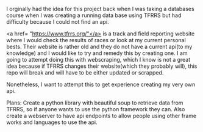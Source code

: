 I orginally had the idea for this project back when I was taking a databases course when I was creating a running data base using TFRRS but had difficulty because I could not find an api. 

<a href= "https://www.tfrrs.org/"</a> is a track and field reporting website where I would check the results of races or look at my current personal bests. Their website is rather old and they do not have a current api(to my knowledge) and I would like to try and remedy this by creating one. I am going to attempt doing this with webscraping, which I know is not a great idea because if TFRRS changes their website(which they probably will), this repo will break and will have to be either updated or scrapped.

Nonetheless, I want to attempt this to get experience creating my very own api.

Plans:
  Create a python library with beautiful soup to retrieve data from TFRRS, so if anyone wants to use the python framework they can.
  Also create a webserver to have api endpoints to allow people using other frame works and languages to use the api.
